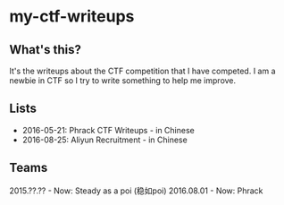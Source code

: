 # my-ctf-writeups

## What's this?
It's the writeups about the CTF competition that I have competed. I am a newbie in CTF so I try to write something to help me improve.

## Lists

* 2016-05-21: Phrack CTF Writeups - in Chinese
* 2016-08-25: Aliyun Recruitment - in Chinese

## Teams

2015.??.?? - Now: Steady as a poi (稳如poi)
2016.08.01 - Now: Phrack
